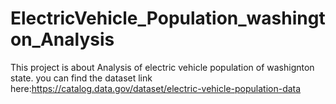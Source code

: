 # ElectricVehicle_Population_washington_Analysis
This project is about Analysis of electric vehicle population of washignton state.
you can find the dataset link here:https://catalog.data.gov/dataset/electric-vehicle-population-data
